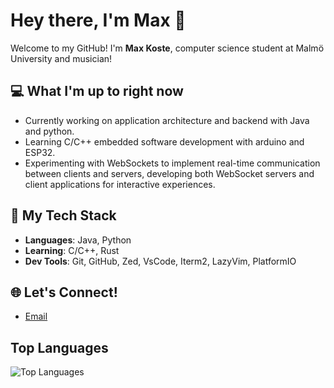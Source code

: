 # Hey there, I'm Max 👋

Welcome to my GitHub! I'm **Max Koste**, computer science student at Malmö University and musician!

## 💻 What I'm up to right now
- Currently working on application architecture and backend with Java and python.
- Learning C/C++ embedded software development with arduino and ESP32.
- Experimenting with WebSockets to implement real-time communication between clients and servers, developing both WebSocket servers and client applications for interactive experiences.
  
## 💪 My Tech Stack
- **Languages**: Java, Python
- **Learning**: C/C++, Rust
- **Dev Tools**: Git, GitHub, Zed, VsCode, Iterm2, LazyVim, PlatformIO

## 🌐 Let's Connect!
- [Email](mailto:maxkoste@gmail.com)

## **Top Languages**
![Top Languages](https://github-readme-stats.vercel.app/api/top-langs/?username=maxkoste&exclude_lang=HTML&layout=compact&count_private=true)
